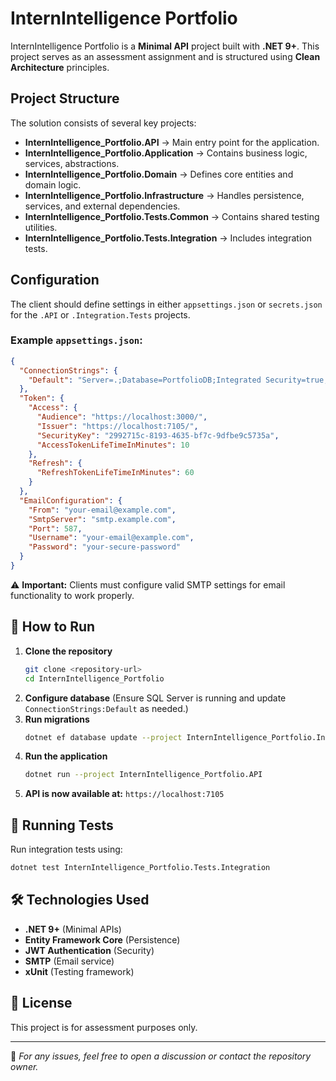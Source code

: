 # InternIntelligence Portfolio

InternIntelligence Portfolio is a **Minimal API** project built with **.NET 9+**. This project serves as an assessment assignment and is structured using **Clean Architecture** principles.

## Project Structure
The solution consists of several key projects:

- **InternIntelligence_Portfolio.API** → Main entry point for the application.
- **InternIntelligence_Portfolio.Application** → Contains business logic, services, abstractions.
- **InternIntelligence_Portfolio.Domain** → Defines core entities and domain logic.
- **InternIntelligence_Portfolio.Infrastructure** → Handles persistence, services, and external dependencies.
- **InternIntelligence_Portfolio.Tests.Common** → Contains shared testing utilities.
- **InternIntelligence_Portfolio.Tests.Integration** → Includes integration tests.

## Configuration
The client should define settings in either `appsettings.json` or `secrets.json` for the `.API` or `.Integration.Tests` projects.

### Example `appsettings.json`:
```json
{
  "ConnectionStrings": {
    "Default": "Server=.;Database=PortfolioDB;Integrated Security=true;TrustServerCertificate=true;"
  },
  "Token": {
    "Access": {
      "Audience": "https://localhost:3000/",
      "Issuer": "https://localhost:7105/",
      "SecurityKey": "2992715c-8193-4635-bf7c-9dfbe9c5735a",
      "AccessTokenLifeTimeInMinutes": 10
    },
    "Refresh": {
      "RefreshTokenLifeTimeInMinutes": 60
    }
  },
  "EmailConfiguration": {
    "From": "your-email@example.com",
    "SmtpServer": "smtp.example.com",
    "Port": 587,
    "Username": "your-email@example.com",
    "Password": "your-secure-password"
  }
}
```
⚠️ **Important:** Clients must configure valid SMTP settings for email functionality to work properly.

## 🚀 How to Run
1. **Clone the repository**
   ```sh
   git clone <repository-url>
   cd InternIntelligence_Portfolio
   ```
2. **Configure database** (Ensure SQL Server is running and update `ConnectionStrings:Default` as needed.)
3. **Run migrations**
   ```sh
   dotnet ef database update --project InternIntelligence_Portfolio.Infrastructure
   ```
4. **Run the application**
   ```sh
   dotnet run --project InternIntelligence_Portfolio.API
   ```
5. **API is now available at:** `https://localhost:7105`

## 🧪 Running Tests
Run integration tests using:
```sh
dotnet test InternIntelligence_Portfolio.Tests.Integration
```

## 🛠 Technologies Used
- **.NET 9+** (Minimal APIs)
- **Entity Framework Core** (Persistence)
- **JWT Authentication** (Security)
- **SMTP** (Email service)
- **xUnit** (Testing framework)

## 📜 License
This project is for assessment purposes only.

---

🔹 *For any issues, feel free to open a discussion or contact the repository owner.*

